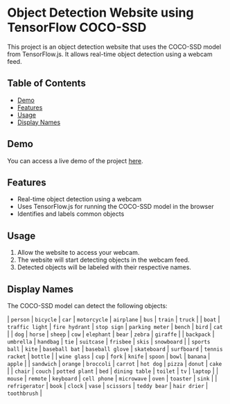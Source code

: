 # Object Detection Website using TensorFlow COCO-SSD

This project is an object detection website that uses the COCO-SSD model from TensorFlow.js. It allows real-time object detection using a webcam feed.

## Table of Contents

- [Demo](#demo)
- [Features](#features)
- [Usage](#usage)
- [Display Names](#display-names)

## Demo

You can access a live demo of the project [here](#).

## Features

- Real-time object detection using a webcam
- Uses TensorFlow.js for running the COCO-SSD model in the browser
- Identifies and labels common objects

## Usage

1. Allow the website to access your webcam.
2. The website will start detecting objects in the webcam feed.
3. Detected objects will be labeled with their respective names.

## Display Names

The COCO-SSD model can detect the following objects:

| `person` | `bicycle` | `car` | `motorcycle` | `airplane` | `bus` | `train` | `truck` |
| `boat` | `traffic light` | `fire hydrant` | `stop sign` | `parking meter` | `bench` | `bird` | `cat` |
| `dog` | `horse` | `sheep` | `cow` | `elephant` | `bear` | `zebra` | `giraffe` |
| `backpack` | `umbrella` | `handbag` | `tie` | `suitcase` | `frisbee` | `skis` | `snowboard` |
| `sports ball` | `kite` | `baseball bat` | `baseball glove` | `skateboard` | `surfboard` | `tennis racket` | `bottle` |
| `wine glass` | `cup` | `fork` | `knife` | `spoon` | `bowl` | `banana` | `apple` |
| `sandwich` | `orange` | `broccoli` | `carrot` | `hot dog` | `pizza` | `donut` | `cake` |
| `chair` | `couch` | `potted plant` | `bed` | `dining table` | `toilet` | `tv` | `laptop` |
| `mouse` | `remote` | `keyboard` | `cell phone` | `microwave` | `oven` | `toaster` | `sink` |
| `refrigerator` | `book` | `clock` | `vase` | `scissors` | `teddy bear` | `hair drier` | `toothbrush` |

